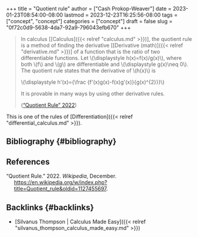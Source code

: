 +++
title = "Quotient rule"
author = ["Cash Prokop-Weaver"]
date = 2023-01-23T08:54:00-08:00
lastmod = 2023-12-23T16:25:56-08:00
tags = ["concept", "concept"]
categories = ["concept"]
draft = false
slug = "0f72c0d9-5638-4da7-92a9-796043efb670"
+++

> In calculus [[Calculus]({{< relref "calculus.md" >}})], the quotient rule is a method of finding the derivative [[Derivative (math)]({{< relref "derivative.md" >}})] of a function that is the ratio of two differentiable functions. Let \\(\displaystyle h(x)=f(x)/g(x)\\), where both \\(f\\) and \\(g\\) are differentiable and \\(\displaystyle g(x)\neq 0\\). The quotient rule states that the derivative of \\(h(x)\\) is
>
> \\(\displaystyle h'(x)={\frac {f'(x)g(x)-f(x)g'(x)}{g(x)^{2}}}\\)
>
> It is provable in many ways by using other derivative rules.
>
> (<a href="#citeproc_bib_item_1">“Quotient Rule” 2022</a>)

This is one of the rules of [Differentiation]({{< relref "differential_calculus.md" >}}).


## Bibliography {#bibliography}

## References

<style>.csl-entry{text-indent: -1.5em; margin-left: 1.5em;}</style><div class="csl-bib-body">
  <div class="csl-entry"><a id="citeproc_bib_item_1"></a>“Quotient Rule.” 2022. <i>Wikipedia</i>, December. <a href="https://en.wikipedia.org/w/index.php?title=Quotient_rule&oldid=1127455697">https://en.wikipedia.org/w/index.php?title=Quotient_rule&#38;oldid=1127455697</a>.</div>
</div>



## Backlinks {#backlinks}

-   [Silvanus Thompson | Calculus Made Easy]({{< relref "silvanus_thompson_calculus_made_easy.md" >}})
